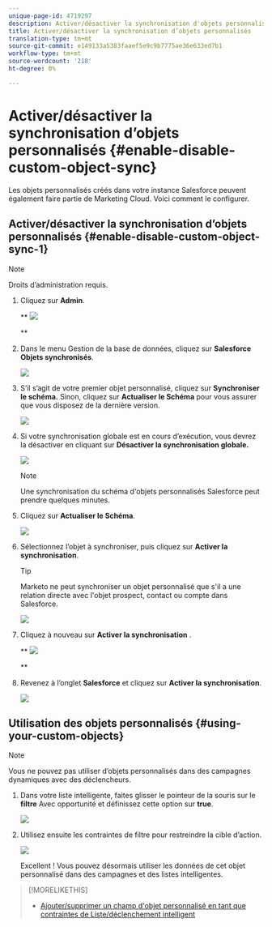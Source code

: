 ```yaml
---
unique-page-id: 4719297
description: Activer/désactiver la synchronisation d'objets personnalisés - Documents marketing - Documentation du produit
title: Activer/désactiver la synchronisation d’objets personnalisés
translation-type: tm+mt
source-git-commit: e149133a5383faaef5e9c9b7775ae36e633ed7b1
workflow-type: tm+mt
source-wordcount: '218'
ht-degree: 0%

---
```



# Activer/désactiver la synchronisation d’objets personnalisés {#enable-disable-custom-object-sync}

Les objets personnalisés créés dans votre instance Salesforce peuvent également faire partie de Marketing Cloud. Voici comment le configurer.

## Activer/désactiver la synchronisation d’objets personnalisés {#enable-disable-custom-object-sync-1}

>[!NOTE]
>
>Droits d’administration requis.

1. Cliquez sur **Admin**.

   ** ![](assets/one.png)

   **

1. Dans le menu Gestion de la base de données, cliquez sur **Salesforce** **Objets synchronisés**.

   ![](assets/two-2.png)

1. S’il s’agit de votre premier objet personnalisé, cliquez sur **Synchroniser le schéma.** Sinon, cliquez sur **Actualiser le Schéma** pour vous assurer que vous disposez de la dernière version.

   ![](assets/image2014-12-10-10-3a14-3a44.png)

1. Si votre synchronisation globale est en cours d’exécution, vous devrez la désactiver en cliquant sur **Désactiver la synchronisation globale.**

   ![](assets/image2014-12-10-10-3a14-3a54.png)

   >[!NOTE]
   >
   >Une synchronisation du schéma d&#39;objets personnalisés Salesforce peut prendre quelques minutes.

1. Cliquez sur **Actualiser le Schéma**.

   ![](assets/image2014-12-10-10-3a15-3a7.png)

1. Sélectionnez l’objet à synchroniser, puis cliquez sur **Activer la synchronisation**.

   >[!TIP]
   >
   >Marketo ne peut synchroniser un objet personnalisé que s&#39;il a une relation directe avec l&#39;objet prospect, contact ou compte dans Salesforce.

   ![](assets/image2014-12-10-10-3a15-3a30.png)

1. Cliquez à nouveau sur **Activer la synchronisation** .

   ** ![](assets/image2014-12-10-10-3a15-3a40.png)

   **

1. Revenez à l’onglet **Salesforce** et cliquez sur **Activer la synchronisation**.

   ![](assets/image2014-12-10-10-3a15-3a49.png)

## Utilisation des objets personnalisés {#using-your-custom-objects}

>[!NOTE]
>
>Vous ne pouvez pas utiliser d’objets personnalisés dans des campagnes dynamiques avec des déclencheurs.

1. Dans votre liste intelligente, faites glisser le pointeur de la souris sur le **filtre** Avec opportunité et définissez cette option sur **true**.

   ![](assets/image2015-8-26-9-3a39-3a28.png)

1. Utilisez ensuite les contraintes de filtre pour restreindre la cible d’action.

   ![](assets/image2015-8-24-14-3a18-3a53.png)

   Excellent ! Vous pouvez désormais utiliser les données de cet objet personnalisé dans des campagnes et des listes intelligentes.

>[!MORELIKETHIS]
>
>* [Ajouter/supprimer un champ d&#39;objet personnalisé en tant que contraintes de Liste/déclenchement intelligent](add-remove-custom-object-field-as-smart-list-trigger-constraints.md)

>



